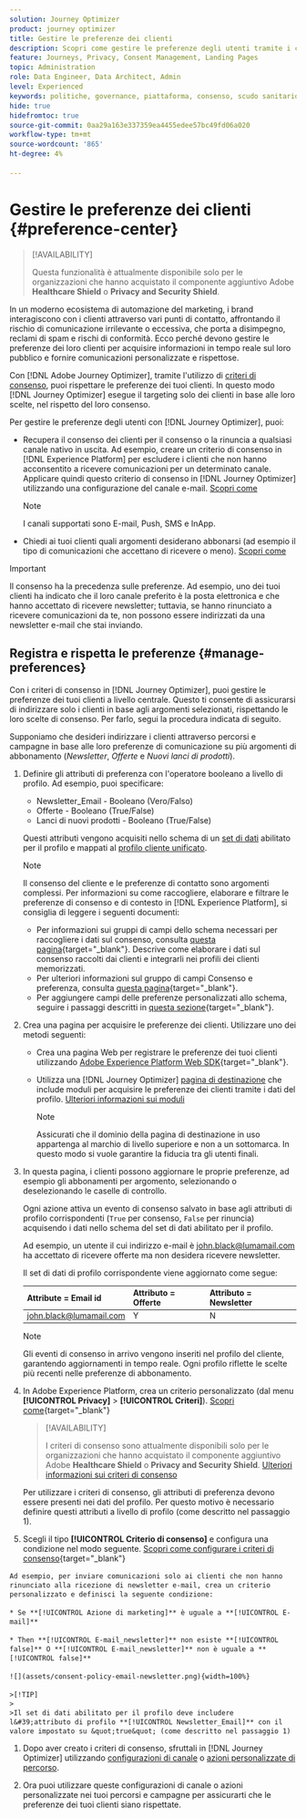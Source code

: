 ```yaml
---
solution: Journey Optimizer
product: journey optimizer
title: Gestire le preferenze dei clienti
description: Scopri come gestire le preferenze degli utenti tramite i criteri di consenso
feature: Journeys, Privacy, Consent Management, Landing Pages
topic: Administration
role: Data Engineer, Data Architect, Admin
level: Experienced
keywords: politiche, governance, piattaforma, consenso, scudo sanitario
hide: true
hidefromtoc: true
source-git-commit: 0aa29a163e337359ea4455edee57bc49fd06a020
workflow-type: tm+mt
source-wordcount: '865'
ht-degree: 4%

---
```


# Gestire le preferenze dei clienti {#preference-center}

>[!AVAILABILITY]
>
>Questa funzionalità è attualmente disponibile solo per le organizzazioni che hanno acquistato il componente aggiuntivo Adobe **Healthcare Shield** o **Privacy and Security Shield**.

In un moderno ecosistema di automazione del marketing, i brand interagiscono con i clienti attraverso vari punti di contatto, affrontando il rischio di comunicazione irrilevante o eccessiva, che porta a disimpegno, reclami di spam e rischi di conformità. Ecco perché devono gestire le preferenze dei loro clienti per acquisire informazioni in tempo reale sul loro pubblico e fornire comunicazioni personalizzate e rispettose.

Con [!DNL Adobe Journey Optimizer], tramite l&#39;utilizzo di [criteri di consenso](consent.md), puoi rispettare le preferenze dei tuoi clienti<!-- in terms of **channels** and **topics**-->. In questo modo [!DNL Journey Optimizer] esegue il targeting solo dei clienti in base alle loro scelte<!-- their preferred channels and on the subscription topics-->, nel rispetto del loro consenso.

Per gestire le preferenze degli utenti con [!DNL Journey Optimizer], puoi:

* Recupera il consenso dei clienti per il consenso o la rinuncia a qualsiasi canale nativo in uscita. Ad esempio, creare un criterio di consenso in [!DNL Experience Platform] per escludere i clienti che non hanno acconsentito a ricevere comunicazioni per un determinato canale. Applicare quindi questo criterio di consenso in [!DNL Journey Optimizer] utilizzando una configurazione del canale e-mail. [Scopri come](consent.md#surface-marketing-actions)

  >[!NOTE]
  >
  >I canali supportati sono E-mail, Push, SMS e InApp.<!--To check-->

* Chiedi ai tuoi clienti quali argomenti desiderano abbonarsi (ad esempio il tipo di comunicazioni che accettano di ricevere o meno). [Scopri come](#manage-preferences)

>[!IMPORTANT]
>
>Il consenso ha la precedenza sulle preferenze. Ad esempio, uno dei tuoi clienti ha indicato che il loro canale preferito è la posta elettronica e che hanno accettato di ricevere newsletter<!-- they are interested in yoga-->; tuttavia, se hanno rinunciato a ricevere comunicazioni da te, non possono essere indirizzati da una newsletter e-mail che stai inviando<!-- on yoga-->.

## Registra e rispetta le preferenze {#manage-preferences}

Con i criteri di consenso in [!DNL Journey Optimizer], puoi gestire le preferenze dei tuoi clienti a livello centrale. Questo ti consente di assicurarsi di indirizzare solo i clienti in base agli argomenti selezionati, rispettando le loro scelte di consenso. Per farlo, segui la procedura indicata di seguito.

Supponiamo che desideri indirizzare i clienti attraverso percorsi e campagne in base alle loro preferenze di comunicazione su più argomenti di abbonamento (*Newsletter*, *Offerte* e *Nuovi lanci di prodotti*).

1. Definire gli attributi di preferenza con l&#39;operatore booleano a livello di profilo<!--how??-->. Ad esempio, puoi specificare:

   * Newsletter_Email - Booleano (Vero/Falso)
   * Offerte - Booleano (True/False)
   * Lanci di nuovi prodotti - Booleano (True/False)

   Questi attributi vengono acquisiti nello schema di un [set di dati](../data/get-started-datasets.md) abilitato per il profilo e mappati al [profilo cliente unificato](../audience/get-started-profiles.md).

   >[!NOTE]
   >
   >Il consenso del cliente e le preferenze di contatto sono argomenti complessi. Per informazioni su come raccogliere, elaborare e filtrare le preferenze di consenso e di contesto in [!DNL Experience Platform], si consiglia di leggere i seguenti documenti:
   >
   >* Per informazioni sui gruppi di campi dello schema necessari per raccogliere i dati sul consenso, consulta [questa pagina](https://experienceleague.adobe.com/en/docs/experience-platform/landing/governance-privacy-security/consent/adobe/overview){target="_blank"}. Descrive come elaborare i dati sul consenso raccolti dai clienti e integrarli nei profili dei clienti memorizzati.
   >* Per ulteriori informazioni sul gruppo di campi Consenso e preferenza, consulta [questa pagina](https://experienceleague.adobe.com/en/docs/experience-platform/xdm/field-groups/profile/consents#ingest){target="_blank"}.
   >* Per aggiungere campi delle preferenze personalizzati allo schema, seguire i passaggi descritti in [questa sezione](https://experienceleague.adobe.com/en/docs/experience-platform/landing/governance-privacy-security/consent/adobe/dataset#custom-consent){target="_blank"}.

1. Crea una pagina per acquisire le preferenze dei clienti. Utilizzare uno dei metodi seguenti:

   * Crea una pagina Web per registrare le preferenze dei tuoi clienti utilizzando [Adobe Experience Platform Web SDK](https://experienceleague.adobe.com/en/docs/experience-platform/web-sdk/home){target="_blank"}.

   * Utilizza una [!DNL Journey Optimizer] [pagina di destinazione](../landing-pages/create-lp.md) che include moduli per acquisire le preferenze dei clienti tramite i dati del profilo.  [Ulteriori informazioni sui moduli](../landing-pages/lp-forms.md) <!--Forms not released/announced yet - TBC-->

     >[!NOTE]
     >
     >Assicurati che il dominio della pagina di destinazione in uso appartenga al marchio di livello superiore e non a un sottomarca. In questo modo si vuole garantire la fiducia tra gli utenti finali. <!--Please clarify-->

1. In questa pagina, i clienti possono aggiornare le proprie preferenze, ad esempio gli abbonamenti per argomento, selezionando o deselezionando le caselle di controllo.

   Ogni azione attiva un evento di consenso salvato in base agli attributi di profilo corrispondenti (`True` per consenso, `False` per rinuncia) acquisendo i dati nello schema del set di dati abilitato per il profilo<!-- that contains the corresponding preference fields-->.

   <!--Record your users' preferences through the web page or landing page that you created. The data is saved against the corresponding profile, meaning that the preference data is ingested into a Profile-enabled dataset whose schema contains consent/preference fields.-->

   Ad esempio, un utente il cui indirizzo e-mail è john.black@lumamail.com ha accettato di ricevere offerte ma non desidera ricevere newsletter.

   Il set di dati di profilo corrispondente viene aggiornato come segue:

   | Attribute = Email id | Attributo = Offerte | Attributo = Newsletter |
   |---------|----------|---------|
   | john.black@lumamail.com | Y | N |

   >[!NOTE]
   >
   >Gli eventi di consenso in arrivo vengono inseriti nel profilo del cliente, garantendo aggiornamenti in tempo reale. Ogni profilo riflette le scelte più recenti nelle preferenze di abbonamento.

1. In Adobe Experience Platform, crea un criterio personalizzato (dal menu **[!UICONTROL Privacy]** > **[!UICONTROL Criteri]**). [Scopri come](https://experienceleague.adobe.com/docs/experience-platform/data-governance/policies/user-guide.html?lang=it#create-policy){target="_blank"}

   >[!AVAILABILITY]
   >
   >I criteri di consenso sono attualmente disponibili solo per le organizzazioni che hanno acquistato il componente aggiuntivo Adobe **Healthcare Shield** o **Privacy and Security Shield**. [Ulteriori informazioni sui criteri di consenso](consent.md)

   Per utilizzare i criteri di consenso, gli attributi di preferenza devono essere presenti nei dati del profilo. Per questo motivo è necessario definire questi attributi a livello di profilo (come descritto nel passaggio 1).

1. Scegli il tipo **[!UICONTROL Criterio di consenso]** e configura una condizione nel modo seguente. [Scopri come configurare i criteri di consenso](https://experienceleague.adobe.com/docs/experience-platform/data-governance/policies/user-guide.html?lang=it#consent-policy){target="_blank"}

<!--Consent policies are comprised of two logical components:

* **If**: The condition that will trigger the policy check, based on a certain marketing action (email, SMS, push, custom action, etc.) being performed, the presence of certain data usage labels, or a combination of the two.

* **Then**: The consent attribute must be present for a profile to be included in the action that triggered the policy. More than one field can also be selected.-->

    Ad esempio, per inviare comunicazioni solo ai clienti che non hanno rinunciato alla ricezione di newsletter e-mail, crea un criterio personalizzato e definisci la seguente condizione:
    
    * Se **[!UICONTROL Azione di marketing]** è uguale a **[!UICONTROL E-mail]**
    
    * Then **[!UICONTROL E-mail_newsletter]** non esiste **[!UICONTROL false]** O **[!UICONTROL E-mail_newsletter]** non è uguale a **[!UICONTROL false]**
    
    ![](assets/consent-policy-email-newsletter.png){width=100%}
    
    >[!TIP]
    >
    >Il set di dati abilitato per il profilo deve includere l&#39;attributo di profilo **[!UICONTROL Newsletter_Email]** con il valore impostato su &quot;true&quot; (come descritto nel passaggio 1)

1. Dopo aver creato i criteri di consenso, sfruttali in [!DNL Journey Optimizer] utilizzando [configurazioni di canale](consent.md#surface-marketing-actions) o [azioni personalizzate di percorso](consent.md#journey-custom-actions).

1. Ora puoi utilizzare queste configurazioni di canale o azioni personalizzate nei tuoi percorsi e campagne per assicurarti che le preferenze dei tuoi clienti <!--targeted--> siano rispettate.
